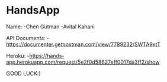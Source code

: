 # HandsApp

Name:
-Chen Gutman
-Avital Kahani

API Documents:
-https://documenter.getpostman.com/view/7789232/SWTA9xtT

Heroku:
-https://hands-app.herokuapp.com/request/5e2f0d58627eff0017da3ff2/show

GOOD LUCK:)

